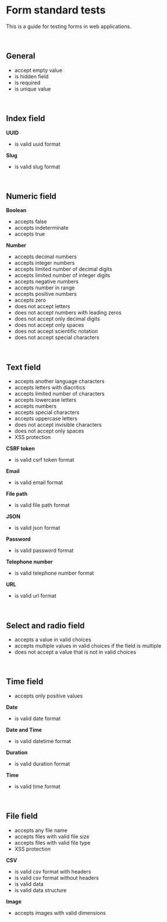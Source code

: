 # Form standard tests

This is a guide for testing forms in web applications.

<br />

## General

- accept empty value
- is hidden field
- is required
- is unique value

<br />

## Index field

**UUID**
- is valid uuid format

**Slug**
- is valid slug format

<br />

## Numeric field

**Boolean**
- accepts false
- accepts indeterminate
- accepts true

**Number**
- accepts decimal numbers
- accepts integer numbers
- accepts limited number of decimal digits
- accepts limited number of integer digits
- accepts negative numbers
- accepts number in range
- accepts positive numbers
- accepts zero
- does not accept letters
- does not accept numbers with leading zeros
- does not accept only decimal digits
- does not accept only spaces
- does not accept scientific notation
- does not accept special characters

<br />

## Text field
- accepts another language characters
- accepts letters with diacritics
- accepts limited number of characters
- accepts lowercase letters
- accepts numbers
- accepts special characters
- accepts uppercase letters
- does not accept invisible characters
- does not accept only spaces
- XSS protection

**CSRF token**
- is valid csrf token format

**Email**
- is valid email format

**File path**
- is valid file path format

**JSON**
- is valid json format

**Password**
- is valid password format

**Telephone number**
- is valid telephone number format

**URL**
- is valid url format

<br />

## Select and radio field
- accepts a value in valid choices
- accepts multiple values in valid choices if the field is multiple
- does not accept a value that is not in valid choices

<br />

## Time field
- accepts only positive values

**Date**
- is valid date format

**Date and Time**
- is valid datetime format

**Duration**
- is valid duration format

**Time**
- is valid time format

<br />

## File field
- accepts any file name
- accepts files with valid file size
- accepts files with valid file type
- XSS protection

**CSV**
- is valid csv format with headers
- is valid csv format without headers
- is valid data
- is valid data structure

**Image**
- accepts images with valid dimensions
